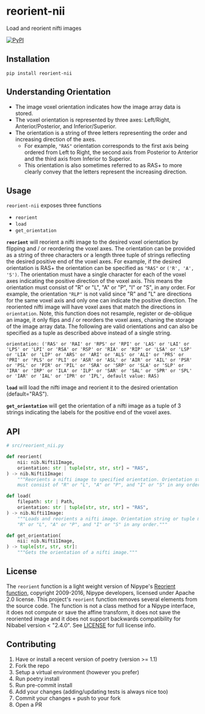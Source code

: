 # reorient-nii

Load and reorient nifti images

[![PyPI](https://img.shields.io/pypi/v/reorient-nii)](https://pypi.org/project/reorient-nii/)

## Installation

`pip install reorient-nii`

## Understanding Orientation

- The image voxel orientation indicates how the image array data is stored.
- The voxel orientation is represented by three axes: Left/Right, Anterior/Posterior, and Inferior/Superior.
- The orientation is a string of three letters representing the order and increasing direction of the axes.
    - For example, `"RAS"` orientation corresponds to the first axis being ordered from Left to Right, the second axis from Posterior to Anterior and the third axis from Inferior to Superior.
    - This orientation is also sometimes referred to as RAS+ to more clearly convey that the letters represent the increasing direction.

## Usage

`reorient-nii` exposes three functions
- `reorient`
- `load`
- `get_orientation`

**`reorient`** will reorient a nifti image to the desired voxel orientation by flipping and / or reordering the voxel axes. The orientation can be provided as a string of three characters or a length three tuple of strings reflecting the desired positive end of the voxel axes. For example, if the desired orientation is RAS+ the orientation can be specified as `"RAS"` or `('R', 'A', 'S')`. The orientation must have a single character for each of the voxel axes indicating the positive direction of the voxel axis. This means the orientation must consist of "R" or "L", "A" or "P", "I" or "S", in any order. For example, the orientation `"RLP"` is not valid since "R" and "L" are directions for the same voxel axis and only one can indicate the positive direction. The reoriented nifti image will have voxel axes that match the directions in `orientation`. Note, this function does not resample, register or de-oblique an image, it only flips and / or reorders the voxel axes, chaning the storage of the image array data. The following are valid orientations and can also be specified as a tuple as described above instead of a single string.

`orientation: ('RAS' or 'RAI' or 'RPS' or 'RPI' or 'LAS' or 'LAI' or
         'LPS' or 'LPI' or 'RSA' or 'RSP' or 'RIA' or 'RIP' or 'LSA' or
         'LSP' or 'LIA' or 'LIP' or 'ARS' or 'ARI' or 'ALS' or 'ALI' or
         'PRS' or 'PRI' or 'PLS' or 'PLI' or 'ASR' or 'ASL' or 'AIR' or
         'AIL' or 'PSR' or 'PSL' or 'PIR' or 'PIL' or 'SRA' or 'SRP' or
         'SLA' or 'SLP' or 'IRA' or 'IRP' or 'ILA' or 'ILP' or 'SAR' or
         'SAL' or 'SPR' or 'SPL' or 'IAR' or 'IAL' or 'IPR' or 'IPL',
         default value: RAS)`

**`load`** will load the nifti image and reorient it to the desired orientation (default="RAS").

**`get_orientation`** will get the orientation of a nifti image as a tuple of 3 strings indicating the labels for the positive end of the voxel axes.

## API

```python
# src/reorient_nii.py

def reorient(
    nii: nib.Nifti1Image,
    orientation: str | tuple[str, str, str] = "RAS",
) -> nib.Nifti1Image:
    """Reorients a nifti image to specified orientation. Orientation string or tuple
    must consist of "R" or "L", "A" or "P", and "I" or "S" in any order."""

def load(
    filepath: str | Path,
    orientation: str | tuple[str, str, str] = "RAS",
) -> nib.Nifti1Image:
    """Loads and reorients a nifti image. Orientation string or tuple must consist of
    "R" or "L", "A" or "P", and "I" or "S" in any order."""

def get_orientation(
    nii: nib.Nifti1Image,
) -> tuple[str, str, str]:
    """Gets the orientation of a nifti image."""

```


## License
The `reorient` function is a light weight version of Nipype's [Reorient function](https://github.com/nipy/nipype/blob/ecd5871b6/nipype/interfaces/image.py#L122-L223), copyright 2009-2016, Nipype developers, licensed under Apache 2.0 license. This project's `reorient` function removes several elements from the source code. The function is not a class method for a Nipype interface, it does not compute or save the affine transform, it does not save the reoriented image and it does not support backwards compatibility for Nibabel version < "2.4.0". See [LICENSE](LICENSE) for full license info.


## Contributing

1. Have or install a recent version of poetry (version >= 1.1)
1. Fork the repo
1. Setup a virtual environment (however you prefer)
1. Run poetry install
1. Run pre-commit install
1. Add your changes (adding/updating tests is always nice too)
1. Commit your changes + push to your fork
1. Open a PR
